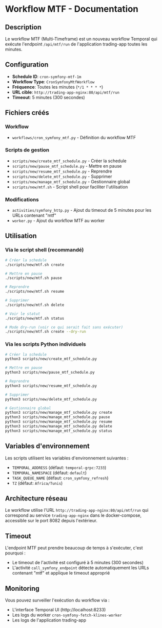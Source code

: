 # Workflow MTF - Documentation

## Description

Le workflow MTF (Multi-Timeframe) est un nouveau workflow Temporal qui exécute l'endpoint `/api/mtf/run` de l'application trading-app toutes les minutes.

## Configuration

- **Schedule ID**: `cron-symfony-mtf-1m`
- **Workflow Type**: `CronSymfonyMtfWorkflow`
- **Fréquence**: Toutes les minutes (`*/1 * * * *`)
- **URL cible**: `http://trading-app-nginx:80/api/mtf/run`
- **Timeout**: 5 minutes (300 secondes)

## Fichiers créés

### Workflow
- `workflows/cron_symfony_mtf.py` - Définition du workflow MTF

### Scripts de gestion
- `scripts/new/create_mtf_schedule.py` - Créer la schedule
- `scripts/new/pause_mtf_schedule.py` - Mettre en pause
- `scripts/new/resume_mtf_schedule.py` - Reprendre
- `scripts/new/delete_mtf_schedule.py` - Supprimer
- `scripts/new/manage_mtf_schedule.py` - Gestionnaire global
- `scripts/new/mtf.sh` - Script shell pour faciliter l'utilisation

### Modifications
- `activities/symfony_http.py` - Ajout du timeout de 5 minutes pour les URLs contenant "mtf"
- `worker.py` - Ajout du workflow MTF au worker

## Utilisation

### Via le script shell (recommandé)

```bash
# Créer la schedule
./scripts/new/mtf.sh create

# Mettre en pause
./scripts/new/mtf.sh pause

# Reprendre
./scripts/new/mtf.sh resume

# Supprimer
./scripts/new/mtf.sh delete

# Voir le statut
./scripts/new/mtf.sh status

# Mode dry-run (voir ce qui serait fait sans exécuter)
./scripts/new/mtf.sh create --dry-run
```

### Via les scripts Python individuels

```bash
# Créer la schedule
python3 scripts/new/create_mtf_schedule.py

# Mettre en pause
python3 scripts/new/pause_mtf_schedule.py

# Reprendre
python3 scripts/new/resume_mtf_schedule.py

# Supprimer
python3 scripts/new/delete_mtf_schedule.py

# Gestionnaire global
python3 scripts/new/manage_mtf_schedule.py create
python3 scripts/new/manage_mtf_schedule.py pause
python3 scripts/new/manage_mtf_schedule.py resume
python3 scripts/new/manage_mtf_schedule.py delete
python3 scripts/new/manage_mtf_schedule.py status
```

## Variables d'environnement

Les scripts utilisent les variables d'environnement suivantes :

- `TEMPORAL_ADDRESS` (défaut: `temporal-grpc:7233`)
- `TEMPORAL_NAMESPACE` (défaut: `default`)
- `TASK_QUEUE_NAME` (défaut: `cron_symfony_refresh`)
- `TZ` (défaut: `Africa/Tunis`)

## Architecture réseau

Le workflow utilise l'URL `http://trading-app-nginx:80/api/mtf/run` qui correspond au service `trading-app-nginx` dans le docker-compose, accessible sur le port 8082 depuis l'extérieur.

## Timeout

L'endpoint MTF peut prendre beaucoup de temps à s'exécuter, c'est pourquoi :
- Le timeout de l'activité est configuré à 5 minutes (300 secondes)
- L'activité `call_symfony_endpoint` détecte automatiquement les URLs contenant "mtf" et applique le timeout approprié

## Monitoring

Vous pouvez surveiller l'exécution du workflow via :
- L'interface Temporal UI (http://localhost:8233)
- Les logs du worker `cron-symfony-fetch-klines-worker`
- Les logs de l'application trading-app
